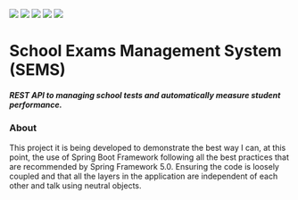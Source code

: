 <p align="">
    <a alt="Java">
        <img src="https://img.shields.io/badge/Java-v1.8-orange.svg" />
    </a>
    <a alt="Spring Boot">
        <img src="https://img.shields.io/badge/Spring%20Boot-v2.2.4-brightgreen.svg" />
    </a>     
    <a alt="Docker">
        <img src="https://img.shields.io/badge/Docker-v18-yellowgreen.svg" />
    </a>
    <a alt="Dependencies">
        <img src="https://img.shields.io/badge/dependencies-up%20to%20date-brightgreen.svg" />
    </a>
    <a alt="License">
        <img src="https://img.shields.io/badge/license-MIT-blue.svg" />
    </a>
</p>

# School Exams Management System (SEMS)

##### REST API to managing school tests and automatically measure student performance.

### About

This project it is being developed to demonstrate the best way I can, at this point, the use of Spring Boot Framework following all the best practices that are recommended by Spring Framework 5.0. Ensuring the code is loosely coupled and that all the layers in the application are independent of each other and talk using neutral objects. 